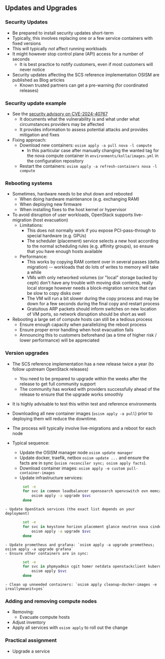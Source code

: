 ## Updates and Upgrades

### Security Updates
* Be prepared to install security updates short-term
* Typically, this involves replacing one or a few service containers with fixed versions
* This will typically *not* affect running workloads
* It might however stop control plane (API) access for a number of seconds
    - It is best practice to notify customers, even if most customers will never notice
* Security updates affecting the SCS reference implementation OSISM are published as Blog articles
    - Known trusted partners can get a pre-warning (for coordinated releases)

### Security update example
* See the [security advisory on CVE-2024-40767](https://scs.community/security/2024/07/23/cve-2024-40767/)
    - It documents what the vulnerability is and what under what circumstances providers may be affected
    - It provides information to assess potential attacks and provides mitigation and fixes
* Fixing approach:
    - Download new containers: `osism apply -a pull nova -l compute`
        * In this particular case after manually changing the wanted tag for the nova compute container in `environments/kolla/images.yml` in the configuration repository
    - Restart the containers: `osism apply -a refresh-containers nova -l compute`

### Rebooting systems
* Sometimes, hardware needs to be shut down and rebooted
    - When doing hardware maintenance (e.g. exchanging RAM)
    - When deploying new firmware
    - When installing fixes to the host kernel or hypervisor
* To avoid disruption of user workloads, OpenStack supports live-migration (host evacuation)
    - Limitations:
        * This does not normally work if you expose PCI-pass-through to special hardware (e.g. GPUs)
        * The scheduler (placement) service selects a new host according to the normal scheduling rules (e.g. affinity groups), so ensure that you have enough hosts available
    - Performance: 
        * This works by copying RAM content over in several passes (delta migration) -- workloads that do lots of writes to memory will take a while
        * VMs with only networked volumes (or "local" storage backed by ceph) don't have any trouble with moving disk contents, really local storage however needs a block-migration service that can be slow to copy disks over
        * The VM will run a bit slower during the copy process and may be down for a few seconds during the final copy and restart process
        * Gratuitous ARP packets should inform switches on new location of VM ports, so network disruption should be short as well
* Rebooting a large set of compute hosts can still be a tedious process
    - Ensure enough capacity when parallelizing the reboot process
    - Ensure proper error handling when host evacuation fails
    - Announcing this to customers beforehand (as a time of higher risk / lower performance) will be appreciated

### Version upgrades
* The SCS reference implementation has a new release twice a year (to follow upstream OpenStack releases)
    - You need to be prepared to upgrade within the weeks after the release to get full community support
    - The community has worked with providers successfully ahead of the release to ensure that the upgrade works smoothly
* It is highly advisable to test this within test and reference environments
* Downloading all new container images (`osism apply -a pull`) prior to deploying them will reduce the downtime.
* The process will typically involve live-migrations and a reboot for each node

* Typical sequence:
    - Update the OSISM manager node `osism update manager`
    - Update docker, traefik, netbox `osism update ...` and ensure the facts are in sync (`osism reconciler sync; osism apply facts`).
    - Download container images: `osism apply -e custom pull-container-images`
    - Update infrastructure services:
```bash
        set -e
        for svc in common loadbalancer opensearch openvswitch ovn memcached redis mariadb rabbitmq; do
            osism apply -a upgrade $svc
        done
```

    - Update OpenStack services (the exact list depends on your deployment)
```bash
        set -e
        for svc in keystone horizon placement glance neutron nova cinder designate octavia skyline barbican heat magnum; do
            osism apply -a upgrade $svc
        done
```

    - Update prometheus and grafana: `osism apply -a upgrade prometheus; osism apply -a upgrade grafana`
    - Ensure other containers are in sync:
```bash
        set -e
        for svc in phpmyadmin cgit homer netdata openstackclient kubernetes clusterapi; do
            osism apply $svc
        done
```

    - Clean up unneeded containers: `osism apply cleanup-docker-images -e ireallymeanit=yes`

### Adding and removing compute nodes
* Removing:
    - Evacuate compute hosts
* Adjust inventory
* Apply all services with `osism apply` to roll out the change

### Practical assignment
* Upgrade a service
